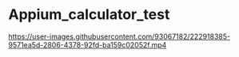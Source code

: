 # Appium_calculator_test




https://user-images.githubusercontent.com/93067182/222918385-9571ea5d-2806-4378-92fd-ba159c02052f.mp4

